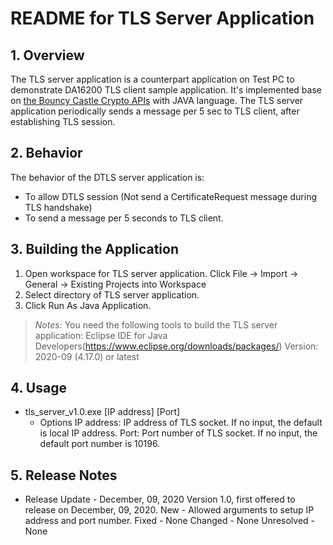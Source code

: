 README for TLS Server Application
====

## 1. Overview
The TLS server application is a counterpart application on Test PC to demonstrate DA16200 TLS client sample application. It's implemented base on [the Bouncy Castle Crypto APIs](http://www.bouncycastle.org/java.html/) with JAVA language.
The TLS server application periodically sends a message per 5 sec to TLS client, after establishing TLS session.

## 2. Behavior
The behavior of the DTLS server application is:
-    To allow DTLS session (Not send a CertificateRequest message during TLS handshake)
-    To send a message per 5 seconds to TLS client.

## 3. Building the Application
1. Open workspace for TLS server application.
Click File -> Import -> General -> Existing Projects into Workspace
2. Select directory of TLS server application.
3. Click Run As Java Application.
> *Notes:*
> You need the following tools to build the TLS server application:
> Eclipse IDE for Java Developers(https://www.eclipse.org/downloads/packages/)
> Version: 2020-09 (4.17.0) or latest

## 4. Usage
* tls_server_v1.0.exe [IP address] [Port]
    * Options
    IP address: IP address of TLS socket. If no input, the default is local IP address.
    Port: Port number of TLS socket. If no input, the default port number is 10196.

## 5. Release Notes
* Release Update - December, 09, 2020
Version 1.0, first offered to release on December, 09, 2020.
New - Allowed arguments to setup IP address and port number.
Fixed - None
Changed - None
Unresolved - None

